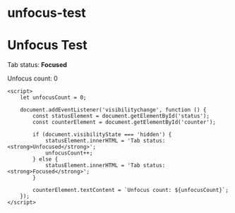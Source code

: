 # unfocus-test
<!DOCTYPE html>
<html lang="en">
<head>
    <meta charset="UTF-8">
    <meta name="viewport" content="width=device-width, initial-scale=1.0">
    <title>Unfocus Test</title>
</head>
<body>
    <h1>Unfocus Test</h1>
    <p id="status">Tab status: <strong>Focused</strong></p>
    <p id="counter">Unfocus count: 0</p>

    <script>
        let unfocusCount = 0;

        document.addEventListener('visibilitychange', function () {
            const statusElement = document.getElementById('status');
            const counterElement = document.getElementById('counter');

            if (document.visibilityState === 'hidden') {
                statusElement.innerHTML = 'Tab status: <strong>Unfocused</strong>';
                unfocusCount++;
            } else {
                statusElement.innerHTML = 'Tab status: <strong>Focused</strong>';
            }

            counterElement.textContent = `Unfocus count: ${unfocusCount}`;
        });
    </script>
</body>
</html>
